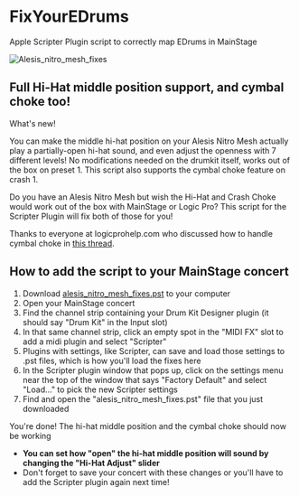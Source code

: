 # FixYourEDrums
Apple Scripter Plugin script to correctly map EDrums in MainStage

![Alesis_nitro_mesh_fixes](https://user-images.githubusercontent.com/10360343/224507273-45cc6d05-3233-47dc-bc90-5a3a05e4da90.jpg)

## Full Hi-Hat middle position support, and cymbal choke too!

What's new!

You can make the middle hi-hat position on your Alesis Nitro Mesh actually play a partially-open hi-hat sound, and even adjust the openness with 7 different levels! No modifications needed on the drumkit itself, works out of the box on preset 1. This script also supports the cymbal choke feature on crash 1.

Do you have an Alesis Nitro Mesh but wish the Hi-Hat and Crash Choke would work out of the box with MainStage or Logic Pro? This script for the Scripter Plugin will fix both of those for you!

Thanks to everyone at logicprohelp.com who discussed how to handle cymbal choke in [this thread](https://www.logicprohelp.com/forums/topic/108702-drum-kit-designer-cymbal-chokes-amp-roland-v-drums/).

## How to add the script to your MainStage concert

1. Download [alesis_nitro_mesh_fixes.pst](https://github.com/jjkurczak/FixYourEDrums/releases/download/v0.2/alesis_nitro_mesh_fixes.pst) to your computer
1. Open your MainStage concert
1. Find the channel strip containing your Drum Kit Designer plugin (it should say "Drum Kit" in the Input slot)
1. In that same channel strip, click an empty spot in the "MIDI FX" slot to add a midi plugin and select "Scripter"
1. Plugins with settings, like Scripter, can save and load those settings to .pst files, which is how you'll load the fixes here
1. In the Scripter plugin window that pops up, click on the settings menu near the top of the window that says "Factory Default" and select "Load..." to pick the new Scripter settings
1. Find and open the "alesis_nitro_mesh_fixes.pst" file that you just downloaded

You're done! The hi-hat middle position and the cymbal choke should now be working
- **You can set how "open" the hi-hat middle position will sound by changing the "Hi-Hat Adjust" slider**
- Don't forget to save your concert with these changes or you'll have to add the Scripter plugin again next time!
